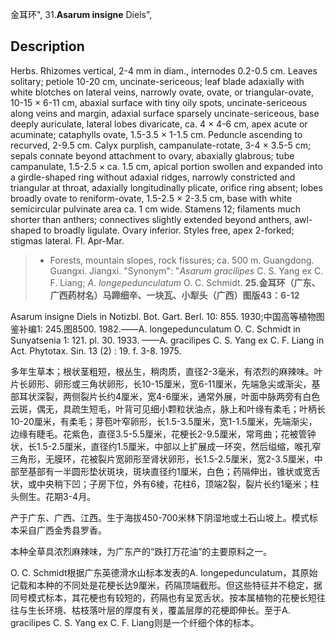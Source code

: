 金耳环",
31.**Asarum insigne** Diels",

## Description
Herbs. Rhizomes vertical, 2-4 mm in diam., internodes 0.2-0.5 cm. Leaves solitary; petiole 10-20 cm, uncinate-sericeous; leaf blade adaxially with white blotches on lateral veins, narrowly ovate, ovate, or triangular-ovate, 10-15 × 6-11 cm, abaxial surface with tiny oily spots, uncinate-sericeous along veins and margin, adaxial surface sparsely uncinate-sericeous, base deeply auriculate, lateral lobes divaricate, ca. 4 × 4-6 cm, apex acute or acuminate; cataphylls ovate, 1.5-3.5 × 1-1.5 cm. Peduncle ascending to recurved, 2-9.5 cm. Calyx purplish, campanulate-rotate, 3-4 × 3.5-5 cm; sepals connate beyond attachment to ovary, abaxially glabrous; tube campanulate, 1.5-2.5 × ca. 1.5 cm, apical portion swollen and expanded into a girdle-shaped ring without adaxial ridges, narrowly constricted and triangular at throat, adaxially longitudinally plicate, orifice ring absent; lobes broadly ovate to reniform-ovate, 1.5-2.5 × 2-3.5 cm, base with white semicircular pulvinate area ca. 1 cm wide. Stamens 12; filaments much shorter than anthers; connectives slightly extended beyond anthers, awl-shaped to broadly ligulate. Ovary inferior. Styles free, apex 2-forked; stigmas lateral. Fl. Apr-Mar.

> * Forests, mountain slopes, rock fissures; ca. 500 m. Guangdong. Guangxi. Jiangxi.
  "Synonym": "*Asarum* *gracilipes* C. S. Yang ex C. F. Liang; *A*. *longepedunculatum* O. C. Schmidt.
**25.金耳环（广东、广西药材名）马蹄细辛、一块瓦、小犁头（广西）图版43：6-12**

Asarum insigne Diels in Notizbl. Bot. Gart. Berl. 10: 855. 1930;中国高等植物图鉴补编1: 245.图8500. 1982.——A. longepedunculatum O. C. Schmidt in Sunyatsenia 1: 121. pl. 30. 1933. ——A. gracilipes C. S. Yang ex C. F. Liang in Act. Phytotax. Sin. 13 (2) : 19. f. 3-8. 1975.

多年生草本；根状茎粗短，根丛生，稍肉质，直径2-3毫米，有浓烈的麻辣味。叶片长卵形、卵形或三角状卵形，长10-15厘米，宽6-11厘米，先端急尖或渐尖，基部耳状深裂，两侧裂片长约4厘米，宽4-6厘米，通常外展，叶面中脉两旁有白色云斑，偶无，具疏生短毛，叶背可见细小颗粒状油点，脉上和叶缘有柔毛；叶柄长10-20厘米，有柔毛；芽苞叶窄卵形，长1.5-3.5厘米，宽1-1.5厘米，先端渐尖，边缘有睫毛。花紫色，直径3.5-5.5厘米，花梗长2-9.5厘米，常弯曲；花被管钟状，长1.5-2.5厘米，直径约1.5厘米，中部以上扩展成一环突，然后缢缩，喉孔窄三角形，无膜环，花被裂片宽卵形至肾状卵形，长1.5-2.5厘米，宽2-3.5厘米，中部至基部有一半圆形垫状斑块，斑块直径约1厘米，白色；药隔伸出，锥状或宽舌状，或中央稍下凹；子房下位，外有6棱，花柱6，顶端2裂，裂片长约1毫米；柱头侧生。花期3-4月。

产于广东、广西、江西。生于海拔450-700米林下阴湿地或土石山坡上。模式标本采自广西金秀县罗香。

本种全草具浓烈麻辣味，为广东产的“跌打万花油”的主要原料之一。

O. C. Schmidt根据广东英德滑水山标本发表的A. longepedunculatum，其原始记载和本种的不同处是花梗长达9厘米，药隔顶端截形。但这些特征并不稳定，据同号模式标本，其花梗也有较短的，药隔也有呈宽舌状。按本属植物的花梗长短往往与生长环境、枯枝落叶层的厚度有关，覆盖层厚的花梗即伸长。至于A. gracilipes C. S. Yang ex C. F. Liang则是一个纤细个体的标本。
